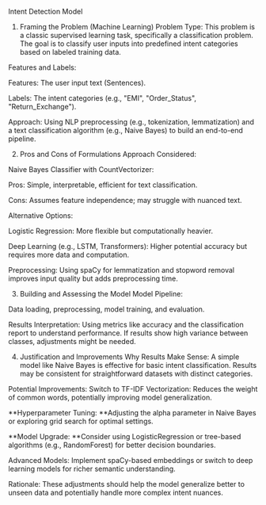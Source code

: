 Intent Detection Model
1. Framing the Problem (Machine Learning)
Problem Type: This problem is a classic supervised learning task, specifically a classification problem. The goal is to classify user inputs into predefined intent categories based on labeled training data.

Features and Labels:

Features: The user input text (Sentences).

Labels: The intent categories (e.g., "EMI", "Order_Status", "Return_Exchange").

Approach: Using NLP preprocessing (e.g., tokenization, lemmatization) and a text classification algorithm (e.g., Naive Bayes) to build an end-to-end pipeline.

2. Pros and Cons of Formulations
Approach Considered:

Naive Bayes Classifier with CountVectorizer:

Pros: Simple, interpretable, efficient for text classification.

Cons: Assumes feature independence; may struggle with nuanced text.

Alternative Options:

Logistic Regression: More flexible but computationally heavier.

Deep Learning (e.g., LSTM, Transformers): Higher potential accuracy but requires more data and computation.

Preprocessing: Using spaCy for lemmatization and stopword removal improves input quality but adds preprocessing time.

3. Building and Assessing the Model
Model Pipeline:

Data loading, preprocessing, model training, and evaluation.

Results Interpretation: Using metrics like accuracy and the classification report to understand performance. If results show high variance between classes, adjustments might be needed.

4. Justification and Improvements
Why Results Make Sense: A simple model like Naive Bayes is effective for basic intent classification. Results may be consistent for straightforward datasets with distinct categories.

Potential Improvements: Switch to TF-IDF Vectorization: Reduces the weight of common words, potentially improving model generalization.

**Hyperparameter Tuning: **Adjusting the alpha parameter in Naive Bayes or exploring grid search for optimal settings.

**Model Upgrade: **Consider using LogisticRegression or tree-based algorithms (e.g., RandomForest) for better decision boundaries.

Advanced Models: Implement spaCy-based embeddings or switch to deep learning models for richer semantic understanding.

Rationale: These adjustments should help the model generalize better to unseen data and potentially handle more complex intent nuances.
